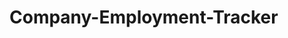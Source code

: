 # Company-Employment-Tracker


<!-- Place Holder for resources used:
1. Module 12 Activities 01 to 28: University of Toronto, Continuing Studies, Full Stack Developer BootCamp
2. Inquirer Package: https://www.npmjs.com/package/inquirer/v/8.2.4
3. MySQL2 Package: https://www.npmjs.com/package/mysql2
4. Express Package: https://www.npmjs.com/package/express 
5. Mobile Legends Characters: Inspiration for database data
6. Stack Flow: https://stackoverflow.com/questions/47228227/nodejs-how-to-display-table-structured-in-console 7. Switch Statement: https://www.w3schools.com/js/js_switch.asp -->